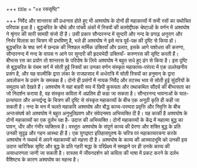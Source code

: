 +++
title = "०४ रससृष्टि"

+++
निर्वेद और शान्तरस की प्रधानता होते हुए भी अश्वघोष के दोनों ही महाकाव्यों में सभी रसों का यथोचित परिपाक हुआ है। बुद्धचरित के चौथे और पांचवें अंकों में स्त्रियों की कामोद्दीपक चेष्टाओं के वर्णन में अश्वघोष ने श्रृंगार की सारी सामग्री संजो दी है। उसी प्रकार सौन्दरनन्द में सुन्दरी और नन्द के प्रगाढ़ अनुराग और निर्भर विलास का चित्रण भी प्रभविष्णु है, भले ही अश्वघोष ने इसे मात्र पूर्व-पक्ष की दृष्टि से किया हो। बुद्धचरित के षष्ठ सर्ग में छन्दक की निश्छल मार्मिक उक्तियाँ और प्रलाप, इसके आगे यशोधरा की करुणा, सौन्दरनन्द में नन्द के वापस न आने पर सुन्दरी की हृदयभेदी उक्तियाँ- करुणरस की सृष्टि करती हैं। बीभत्स रस का प्रयोग तो शान्तरस के परिपोष के लिये अश्वघोष ने बहुत सधे हुए ढंग से किया है। इस दृष्टि से बुद्धचरित के पंचम सर्ग में सोती हुई स्त्रियों का उनका वर्णन संस्कृत महाकाव्य-परंपरा में एक उल्लेखनीय प्रसंग है, और यह वाल्मीकि द्वारा लंका के राजप्रासाद में अर्धरात्रि में सोती स्त्रियों का हनुमान् के द्वारा अवलोकन के प्रसंग के समकक्ष है। दोनो ही प्रसंगों में नायक निर्वेद और तटस्थ भाव से सोती हुई सुंदरियों के समुदाय को देखते हैं। अश्वघोष ने यहां बाहरी रूप में छिपी कुरूपता और तथाकथित सौंदर्य की बीभत्सता का जो निदर्शन कराया है, वह संस्कृत कविता में अप्रतिम ही कहा जा सकता है।
सौन्दरनन्द भावनाओं के घात-प्रत्याघात और अन्तर्द्वन्द्व के चित्रण की दृष्टि से संस्कृत महाकाव्यों के बीच एक अनूठी कृति ही कही जा सकती है। नन्द के मन में चलते
महाकवि अश्वघोष और बौद्ध काव्य-परम्परा प्रवृत्ति और निवृत्ति के बीच अन्तःसंघर्ष को अश्वघोष ने बहुत अनुभूतिप्रवण और संवेदनमय अभिव्यक्ति दी है। यह कार्की है अश्वघोष के दोनों महाकाव्यों का एक दुर्लभ पक्ष है- उदात्त की अभिव्यक्ति। दोनों महाकाव्यों के केंद्र में महात्मा बुद्ध का पावन, धीर और गंभीर व्यक्तित्व है। वस्तुतः अश्वघोष के संपूर्ण काव्य की प्रेरणा और शक्ति बुद्ध के प्रति उनकी सुदृढ़ और गहन आस्था ही है। एक युगद्रष्टा इतिहासपुरुष के चरित्र पर महाकाव्यरचना करके अश्वघोष ने यथार्थ में अपने महाकाव्यों को महत्ता दी है। अश्वघोष के काव्य की आस्वादभूमि को उनकी इस उदात्त चारित्रिक सृष्टि और बुद्ध के प्रति गहरी श्रद्धा के परिप्रेक्ष्य में समझने पर ही उनके काव्य की असाधारणता जानी जा सकती है। वास्तव में जीवनदर्शन को कविता की भाषा में प्रकट करने के दर्लभ वैशिष्ट्य के कारण अश्वघोष का महत्त्व है।